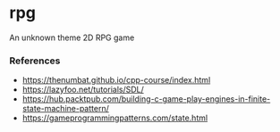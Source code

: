 # rpg
An unknown theme 2D RPG game

### References

- https://thenumbat.github.io/cpp-course/index.html
- https://lazyfoo.net/tutorials/SDL/
- https://hub.packtpub.com/building-c-game-play-engines-in-finite-state-machine-pattern/
- https://gameprogrammingpatterns.com/state.html
